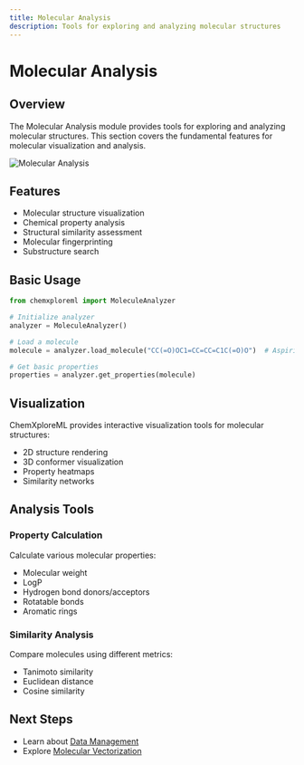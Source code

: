 ```yaml
---
title: Molecular Analysis
description: Tools for exploring and analyzing molecular structures
---
```


# Molecular Analysis

## Overview

The Molecular Analysis module provides tools for exploring and analyzing molecular structures. This section covers the fundamental features for molecular visualization and analysis.

![Molecular Analysis](/screenshots/molecular-analysis/cxml-molecular-analysis-overview.png)

## Features

- Molecular structure visualization
- Chemical property analysis
- Structural similarity assessment
- Molecular fingerprinting
- Substructure search

## Basic Usage

```python
from chemxploreml import MoleculeAnalyzer

# Initialize analyzer
analyzer = MoleculeAnalyzer()

# Load a molecule
molecule = analyzer.load_molecule("CC(=O)OC1=CC=CC=C1C(=O)O")  # Aspirin SMILES

# Get basic properties
properties = analyzer.get_properties(molecule)
```

## Visualization

ChemXploreML provides interactive visualization tools for molecular structures:

- 2D structure rendering
- 3D conformer visualization
- Property heatmaps
- Similarity networks

## Analysis Tools

### Property Calculation

Calculate various molecular properties:

- Molecular weight
- LogP
- Hydrogen bond donors/acceptors
- Rotatable bonds
- Aromatic rings

### Similarity Analysis

Compare molecules using different metrics:

- Tanimoto similarity
- Euclidean distance
- Cosine similarity

## Next Steps

- Learn about [Data Management](/load-file/)
- Explore [Molecular Vectorization](/embedd-molecules/)
